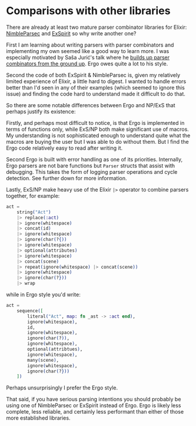 # Comparisons with other libraries

There are already at least two mature parser combinator libraries for Elixir: [NimbleParsec](https://github.com/dashbitco/nimble_parsec) and [ExSpirit](https://github.com/OvermindDL1/ex_spirit) so why write another one?

First I am learning about writing parsers with parser combinators and implementing my own seemed like a good way to learn more. I was especially motivated by Saša Jurić's talk where he [builds up parser combinators from the ground up](https://www.youtube.com/watch?v=xNzoerDljjo). Ergo owes quite a lot to his style.

Second the code of both ExSpirit & NimbleParsec is, given my relatively limited experience of Elixir, a little hard to digest. I wanted to handle errors better than I'd seen in any of their examples (which seemed to ignore this issue) and finding the code hard to understand made it difficult to do that.

So there are some notable differences between Ergo and NP/ExS that perhaps justify its existence:

Firstly, and perhaps most difficult to notice, is that Ergo is implemented in terms of functions only, while ExS/NP both make significant use of macros. My understanding is not sophisticated enough to understand quite what the macros are buying the user but I was able to do without them. But I find the Ergo code relatively easy to read after writing it.

Second Ergo is built with error handling as one of its priorities. Internally, Ergo parsers are not bare functions but `Parser` structs that assist with debugging. This takes the form of logging parser operations and cycle detection. See further down for more information.

Lastly, ExS/NP make heavy use of the Elixir `|>` operator to combine parsers together, for example:

```elixir
act =
    string("Act")
    |> replace(:act)
    |> ignore(whitespace)
    |> concat(id)
    |> ignore(whitespace)
    |> ignore(char(?{))
    |> ignore(whitespace)
    |> optional(attributes)
    |> ignore(whitespace)
    |> concat(scene)
    |> repeat(ignore(whitespace) |> concat(scene))
    |> ignore(whitespace)
    |> ignore(char(?}))
    |> wrap
```

while in Ergo style you'd write:

```elixir
act =
    sequence([
        literal("Act", map: fn _ast -> :act end),
        ignore(whitespace),
        id,
        ignore(whitespace),
        ignore(char(?)),
        ignore(whitespace),
        optional(attribtues),
        ignore(whitespace),
        many(scene),
        ignore(whitespace),
        ignore(char(?}))
    ])
```

Perhaps unsurprisingly I prefer the Ergo style.

That said, if you have serious parsing intentions you should probably be using one of NimbleParsec or ExSpirit instead of Ergo. Ergo is likely less complete, less reliable, and certainly less performant than either of those more established libraries.
